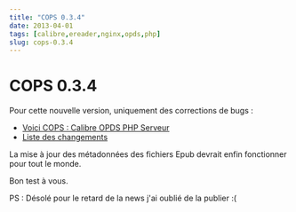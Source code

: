 ```yaml
---
title: "COPS 0.3.4"
date: 2013-04-01
tags: [calibre,ereader,nginx,opds,php]
slug: cops-0.3.4
---
```

# COPS 0.3.4

Pour cette nouvelle version, uniquement des corrections de bugs :

* [Voici COPS : Calibre OPDS PHP Serveur](/fr/projects/calibre-opds-php-server)
* [Liste des changements](https://github.com/seblucas/cops/blob/master/CHANGELOG)

La mise à jour des métadonnées des fichiers Epub devrait enfin fonctionner pour tout le monde.

Bon test à vous.

PS : Désolé pour le retard de la news j'ai oublié de la publier :(

